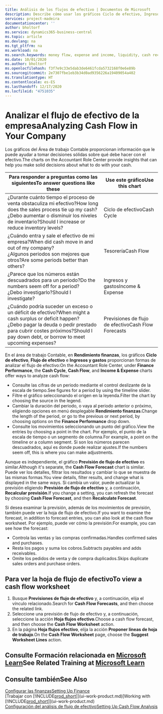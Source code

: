 ```yaml
---
title: Análisis de los flujos de efectivo | Documentos de Microsoft
description: Describe cómo usar los gráficos Ciclo de efectivo, Ingresos y gastos, Flujo de efectivo y Previsión de flujo de efectivo para analizar el flujo de dinero de entrada y salida pasado y futuro de su empresa.
services: project-madeira
documentationcenter: ''
author: bholtorf
ms.service: dynamics365-business-central
ms.topic: article
ms.devlang: na
ms.tgt_pltfrm: na
ms.workload: na
ms.search.keywords: money flow, expense and income, liquidity, cash receipts minus cash payments, Cartera
ms.date: 10/01/2020
ms.author: bholtorf
ms.openlocfilehash: f3f7e9c33e5dab3de6461fcda5732168f0e6e89b
ms.sourcegitcommit: 2e7307fbe1eb3b34d0ad9356226a19409054a402
ms.translationtype: HT
ms.contentlocale: es-ES
ms.lasthandoff: 12/17/2020
ms.locfileid: "4751035"
---
```

# <a name="analyzing-cash-flow-in-your-company"></a><span data-ttu-id="959fd-103">Analizar el flujo de efectivo de la empresa</span><span class="sxs-lookup"><span data-stu-id="959fd-103">Analyzing Cash Flow in Your Company</span></span>
<span data-ttu-id="959fd-104">Los gráficos del Área de trabajo Contable proporcionan información que le puede ayudar a tomar decisiones sólidas sobre qué debe hacer con el efectivo.</span><span class="sxs-lookup"><span data-stu-id="959fd-104">The charts on the Accountant Role Center provide insights that can help you make solid decisions about what to do with your cash.</span></span>  

| <span data-ttu-id="959fd-105">Para responder a preguntas como las siguientes</span><span class="sxs-lookup"><span data-stu-id="959fd-105">To answer questions like these</span></span> | <span data-ttu-id="959fd-106">Use este gráfico</span><span class="sxs-lookup"><span data-stu-id="959fd-106">Use this chart</span></span> |
| --- | --- |
| <span data-ttu-id="959fd-107">¿Durante cuánto tiempo el proceso de venta obstaculiza mi efectivo?</span><span class="sxs-lookup"><span data-stu-id="959fd-107">How long does the sales process tie up my cash?</span></span></br> <span data-ttu-id="959fd-108">¿Debo aumentar o disminuir los niveles de inventario?</span><span class="sxs-lookup"><span data-stu-id="959fd-108">Should I increase or reduce inventory levels?</span></span> |<span data-ttu-id="959fd-109">Ciclo de efectivo</span><span class="sxs-lookup"><span data-stu-id="959fd-109">Cash Cycle</span></span> |
| <span data-ttu-id="959fd-110">¿Cuándo entra y sale el efectivo de mi empresa?</span><span class="sxs-lookup"><span data-stu-id="959fd-110">When did cash move in and out of my company?</span></span></br> <span data-ttu-id="959fd-111">¿Algunos periodos son mejores que otros?</span><span class="sxs-lookup"><span data-stu-id="959fd-111">Are some periods better than others?</span></span> |<span data-ttu-id="959fd-112">Tesorería</span><span class="sxs-lookup"><span data-stu-id="959fd-112">Cash Flow</span></span> |
| <span data-ttu-id="959fd-113">¿Parece que los números están descuadrados para un periodo?</span><span class="sxs-lookup"><span data-stu-id="959fd-113">Do the numbers seem off for a period?</span></span></br> <span data-ttu-id="959fd-114">¿Debo investigarlo?</span><span class="sxs-lookup"><span data-stu-id="959fd-114">Should I investigate?</span></span> |<span data-ttu-id="959fd-115">Ingresos y gastos</span><span class="sxs-lookup"><span data-stu-id="959fd-115">Income & Expense</span></span> |
| <span data-ttu-id="959fd-116">¿Cuándo podría suceder un exceso o un déficit de efectivo?</span><span class="sxs-lookup"><span data-stu-id="959fd-116">When might a cash surplus or deficit happen?</span></span></br> <span data-ttu-id="959fd-117">¿Debo pagar la deuda o pedir prestado para cubrir costes próximos?</span><span class="sxs-lookup"><span data-stu-id="959fd-117">Should I pay down debt, or borrow to meet upcoming expenses?</span></span> |<span data-ttu-id="959fd-118">Previsiones de flujo de efectivo</span><span class="sxs-lookup"><span data-stu-id="959fd-118">Cash Flow Forecasts</span></span> |

<span data-ttu-id="959fd-119">En el área de trabajo Contable, en **Rendimiento finanzas**, los gráficos **Ciclo de efectivo**, **Flujo de efectivo** e **Ingresos y gastos** proporcionan formas de analizar el flujo de efectivo:</span><span class="sxs-lookup"><span data-stu-id="959fd-119">On the Accountant Role Center, under **Finance Performance**, the **Cash Cycle**, **Cash Flow**, and **Income & Expense** charts offer ways to analyze cash flow:</span></span>  

* <span data-ttu-id="959fd-120">Consulte las cifras de un periodo mediante el control deslizante de la escala de tiempo.</span><span class="sxs-lookup"><span data-stu-id="959fd-120">See figures for a period by using the timeline slider.</span></span>  
* <span data-ttu-id="959fd-121">Filtre el gráfico seleccionando el origen en la leyenda.</span><span class="sxs-lookup"><span data-stu-id="959fd-121">Filter the chart by choosing the source in the legend.</span></span>  
* <span data-ttu-id="959fd-122">Cambiar la duración del periodo, o vaya al periodo anterior o próximo, eligiendo opciones en menú desplegable **Rendimiento finanzas**.</span><span class="sxs-lookup"><span data-stu-id="959fd-122">Change the length of the period, or go to the previous or next period, by choosing options on the **Finance Performance** drop down.</span></span>  
* <span data-ttu-id="959fd-123">Consulte los movimientos seleccionando un punto del gráfico.</span><span class="sxs-lookup"><span data-stu-id="959fd-123">View the entries by choosing a point in the chart.</span></span> <span data-ttu-id="959fd-124">Por ejemplo, el punto de la escala de tiempo o un segmento de columna.</span><span class="sxs-lookup"><span data-stu-id="959fd-124">For example, a point on the timeline or a column segment.</span></span> <span data-ttu-id="959fd-125">Si son los números parecen descuadrados, aquí es donde puede realizar ajustes.</span><span class="sxs-lookup"><span data-stu-id="959fd-125">If the numbers seem off, this is where you can make adjustments.</span></span>  

<span data-ttu-id="959fd-126">Aunque es independiente, el gráfico **Previsión de flujo de efectivo** es similar.</span><span class="sxs-lookup"><span data-stu-id="959fd-126">Although it's separate, the **Cash Flow Forecast** chart is similar.</span></span> <span data-ttu-id="959fd-127">Puede ver los detalles, filtrar los resultados y cambiar lo que se muestra de las mismas formas.</span><span class="sxs-lookup"><span data-stu-id="959fd-127">You view details, filter results, and change what is displayed in the same ways.</span></span> <span data-ttu-id="959fd-128">Si cambia un valor, puede actualizar la previsión eligiendo **Previsión de flujo de efectivo** y, a continuación, **Recalcular previsión**.</span><span class="sxs-lookup"><span data-stu-id="959fd-128">If you change a setting, you can refresh the forecast by choosing **Cash Flow Forecast**, and then **Recalculate Forecast**.</span></span>

<span data-ttu-id="959fd-129">Si desea examinar la previsión, además de los movimientos de previsión, también puede ver la hoja de flujo de efectivo.</span><span class="sxs-lookup"><span data-stu-id="959fd-129">If you want to examine the forecast, in addition to forecast entries, you can also look at the cash flow worksheet.</span></span> <span data-ttu-id="959fd-130">Por ejemplo, puede ver cómo la previsión:</span><span class="sxs-lookup"><span data-stu-id="959fd-130">For example, you can see how the forecast:</span></span>

* <span data-ttu-id="959fd-131">Controla las ventas y las compras confirmadas.</span><span class="sxs-lookup"><span data-stu-id="959fd-131">Handles confirmed sales and purchases.</span></span>  
* <span data-ttu-id="959fd-132">Resta los pagos y suma los cobros.</span><span class="sxs-lookup"><span data-stu-id="959fd-132">Subtracts payables and adds receivables.</span></span>  
* <span data-ttu-id="959fd-133">Omite los pedidos de venta y de compra duplicados.</span><span class="sxs-lookup"><span data-stu-id="959fd-133">Skips duplicate sales orders and purchase orders.</span></span>  

## <a name="to-view-a-cash-flow-worksheet"></a><span data-ttu-id="959fd-134">Para ver la hoja de flujo de efectivo</span><span class="sxs-lookup"><span data-stu-id="959fd-134">To view a cash flow worksheet</span></span>
1. <span data-ttu-id="959fd-135">Busque **Previsiones de flujo de efectivo** y, a continuación, elija el vínculo relacionado.</span><span class="sxs-lookup"><span data-stu-id="959fd-135">Search for **Cash Flow Forecasts**, and then choose the related link.</span></span>  
2. <span data-ttu-id="959fd-136">Seleccione una previsión de flujo de efectivo y, a continuación, seleccione la acción **Hoja flujos efectivo**.</span><span class="sxs-lookup"><span data-stu-id="959fd-136">Choose a cash flow forecast, and then choose the **Cash Flow Worksheet** action.</span></span>  
3. <span data-ttu-id="959fd-137">En la página **Hoja flujos efectivo**, elija la acción **Proponer líneas de hoja de trabajo**.</span><span class="sxs-lookup"><span data-stu-id="959fd-137">On the **Cash Flow Worksheet** page, choose the **Suggest Worksheet Lines** action.</span></span>  

## <a name="see-related-training-at-microsoft-learn"></a><span data-ttu-id="959fd-138">Consulte Formación relacionada en [Microsoft Learn](/learn/modules/forecast-cash-flow-dynamics-365-business-central/index)</span><span class="sxs-lookup"><span data-stu-id="959fd-138">See Related Training at [Microsoft Learn](/learn/modules/forecast-cash-flow-dynamics-365-business-central/index)</span></span>

## <a name="see-also"></a><span data-ttu-id="959fd-139">Consulte también</span><span class="sxs-lookup"><span data-stu-id="959fd-139">See Also</span></span>
[<span data-ttu-id="959fd-140">Configurar las finanzas</span><span class="sxs-lookup"><span data-stu-id="959fd-140">Setting Up Finance</span></span>](finance-setup-finance.md)  
<span data-ttu-id="959fd-141">[Trabajar con [!INCLUDE[prod_short](includes/prod_short.md)]](ui-work-product.md)</span><span class="sxs-lookup"><span data-stu-id="959fd-141">[Working with [!INCLUDE[prod_short](includes/prod_short.md)]](ui-work-product.md)</span></span>  
[<span data-ttu-id="959fd-142">Configuración del análisis de flujo de efectivo</span><span class="sxs-lookup"><span data-stu-id="959fd-142">Setting Up Cash Flow Analysis</span></span>](finance-setup-cash-flow-analyses.md)  
